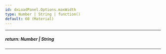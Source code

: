 ```yaml
---
id: dxLoadPanel.Options.maxWidth
type: Number | String | function()
default: 60 (Material)
---
```

---
##### return: Number | String
<!-- %return% -->

---

<!-- %fullDescription% -->

<!-- import * from 'api-reference\10 UI Components\dxOverlay\1 Configuration\maxWidth.md' -->
